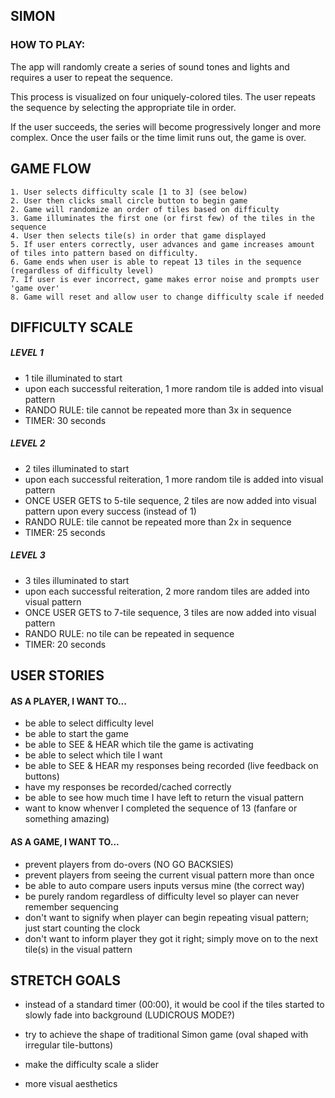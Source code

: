 ## SIMON 

### HOW TO PLAY:

The app will randomly create a series of sound tones and lights and requires a user to repeat the sequence. 

This process is visualized on four uniquely-colored tiles. The user repeats the sequence by selecting the appropriate tile in order.

If the user succeeds, the series will become progressively longer and more complex. Once the user fails or the time limit runs out, the game is over.


## GAME FLOW
    1. User selects difficulty scale [1 to 3] (see below)
    2. User then clicks small circle button to begin game
    2. Game will randomize an order of tiles based on difficulty
    3. Game illuminates the first one (or first few) of the tiles in the sequence
    4. User then selects tile(s) in order that game displayed
    5. If user enters correctly, user advances and game increases amount of tiles into pattern based on difficulty.
    6. Game ends when user is able to repeat 13 tiles in the sequence (regardless of difficulty level)
    7. If user is ever incorrect, game makes error noise and prompts user 'game over'
    8. Game will reset and allow user to change difficulty scale if needed



## DIFFICULTY SCALE
##### LEVEL 1
- 1 tile illuminated to start
- upon each successful reiteration, 1 more random tile is added into visual pattern
- RANDO RULE: tile cannot be repeated more than 3x in sequence
- TIMER: 30 seconds


##### LEVEL 2
- 2 tiles illuminated to start
- upon each successful reiteration, 1 more random tile is added into visual pattern
- ONCE USER GETS to 5-tile sequence, 2 tiles are now added into visual pattern upon every success (instead of 1)
- RANDO RULE: tile cannot be repeated more than 2x in sequence
- TIMER: 25 seconds


##### LEVEL 3
- 3 tiles illuminated to start
- upon each successful reiteration, 2 more random tiles are added into visual pattern
- ONCE USER GETS to 7-tile sequence, 3 tiles are now added into visual pattern
- RANDO RULE: no tile can be repeated in sequence
- TIMER: 20 seconds





## USER STORIES

#### AS A PLAYER, I WANT TO...

- be able to select difficulty level
- be able to start the game
- be able to SEE & HEAR which tile the game is activating
- be able to select which tile I want
- be able to SEE & HEAR my responses being recorded (live feedback on buttons)
- have my responses be recorded/cached correctly
- be able to see how much time I have left to return the visual pattern
- want to know whenver I completed the sequence of 13 (fanfare or something amazing)



#### AS A GAME, I WANT TO...

- prevent players from do-overs (NO GO BACKSIES)
- prevent players from seeing the current visual pattern more than once
- be able to auto compare users inputs versus mine (the correct way)
- be purely random regardless of difficulty level so player can never remember sequencing
- don't want to signify when player can begin repeating visual pattern; just start counting the clock
- don't want to inform player they got it right; simply move on to the next tile(s) in the visual pattern




## STRETCH GOALS

- instead of a standard timer (00:00), it would be cool if the tiles started to slowly fade into background (LUDICROUS MODE?)

- try to achieve the shape of traditional Simon game (oval shaped with irregular tile-buttons)

- make the difficulty scale a slider

- more visual aesthetics
